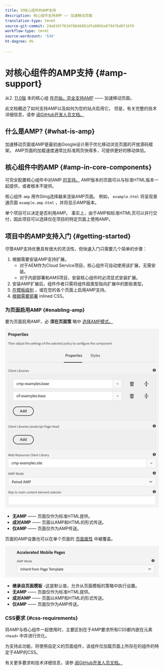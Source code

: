 ```yaml
---
title: 对核心组件的AMP支持
description: 核心组件支持AMP —— 加速移动页面
translation-type: tm+mt
source-git-commit: 24a810ff634f8846881dfa0095e879476d0f16f0
workflow-type: tm+mt
source-wordcount: '534'
ht-degree: 0%

---
```



# 对核心组件的AMP支持 {#amp-support}

从2. [11.0版](/help/versions.md) 本的核心组 [件开始，完全支持AMP](https://developers.google.com/amp) —— 加速移动页面。

此文档概述了如何支持AMP以及如何为您的站点启用它。 但是，有关完整的技术详细信息，请参 [阅GitHub开发人员文档。](https://github.com/adobe/aem-core-wcm-components/tree/master/extensions/amp)

## 什么是AMP? {#what-is-amp}

加速移动页面或AMP是最初由Google设计用于优化移动浏览页面的开放源码框架。 AMP页面的加载速度通常比标准网页快得多，可提供更好的移动体验。

## 核心组件中的AMP {#amp-in-core-components}

可完全配置核心组件中对AMP [的支持。](#enabling-amp) AMP版本的页面可以与标准HTML版本一起提供，或者根本不提供。

核心组件 `amp` 用作Sling选择器来渲染AMP页面。 例如， `example.html` 将呈现普通页面 `example.amp.html` ，并将显示AMP版本。

单个项目可以决定是否利用AMP。 事实上，由于AMP和标准HTML页可以并行交付，因此项目可以选择仅在项目的特定页面上使用AMP。

## 项目中的AMP支持入门 {#getting-started}

尽管AMP支持优惠具有很大的灵活性，但快速入门只需要几个简单的步骤：

1. 根据需要安装AMP支持扩展。
   * 对于AEM作为Cloud Service项目，核心组件可自动使用该扩展，无需安装。
   * 对于内部部署和AMS项目，安装核心组件时必须显式安装扩展。
1. 安装AMP扩展后，组件作者只需将组件超类型指向扩展中的那些类型。
1. [在模板级别](#enabling-amp) ，或在您的各个页面上启用AMP支持。
1. [根据需要部署](#css-requirements) inlined CSS。

### 为页面启用AMP {#enabling-amp}

要为页面启用AMP，必 **须在页面策** 略中 [选择AMP模式。](https://docs.adobe.com/content/help/en/experience-manager-65/authoring/siteandpage/templates.html#editingatemplatepagepolicies)

![AMP页策略选项](/help/assets/amp-policy.png)

* **无AMP** —— 页面仅作为标准HTML提供。
* **成对AMP** —— 页面以AMP和HTML的形式传送。
* **仅AMP** —— 页面仅作为AMP传送。

页面的AMP设置也可以在单个页面的 [页面属性](https://docs.adobe.com/content/help/en/experience-manager-65/authoring/authoring/editing-page-properties.html) 中被覆盖。

![AMP页面属性](/help/assets/amp-page-properties.png)

* **继承自页面模板** -这是默认值，允许从页面模板的策略中执行设置。
* **无AMP** —— 页面仅作为标准HTML提供。
* **成对AMP** —— 页面以AMP和HTML的形式传送。
* **仅AMP** —— 页面仅作为AMP传送。

### CSS要求 {#css-requirements}

将AMP与核心组件一起使用时，主要区别在于AMP要求所有CSS都内嵌在元素 `<head>` 中并进行优化。

为支持此功能，将使用自定义的页面组件，该组件仅加载页面上所存在的组件的特定于AMP的CSS。

有关更多要求和技术详细信息，请参 [阅GitHub开发人员文档。](https://github.com/adobe/aem-core-wcm-components/tree/master/extensions/amp)
